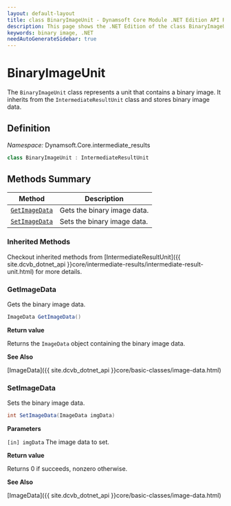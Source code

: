 ```yaml
---
layout: default-layout
title: class BinaryImageUnit - Dynamsoft Core Module .NET Edition API Reference
description: This page shows the .NET Edition of the class BinaryImageUnit in Dynamsoft Core Module.
keywords: binary image, .NET
needAutoGenerateSidebar: true
---
```


# BinaryImageUnit

The `BinaryImageUnit` class represents a unit that contains a binary image. It inherits from the `IntermediateResultUnit` class and stores binary image data.

## Definition

*Namespace:* Dynamsoft.Core.intermediate_results


```csharp
class BinaryImageUnit : IntermediateResultUnit 
```

## Methods Summary

| Method               | Description |
|----------------------|-------------|
| [`GetImageData`](#getimagedata) | Gets the binary image data. |
| [`SetImageData`](#setimagedata) | Sets the binary image data. |

### Inherited Methods

Checkout inherited methods from [IntermediateResultUnit]({{ site.dcvb_dotnet_api }}core/intermediate-results/intermediate-result-unit.html) for more details.

### GetImageData

Gets the binary image data.

```csharp
ImageData GetImageData()
```

**Return value**

Returns the `ImageData` object containing the binary image data.

**See Also**

[ImageData]({{ site.dcvb_dotnet_api }}core/basic-classes/image-data.html)

### SetImageData

Sets the binary image data.

```csharp
int SetImageData(ImageData imgData)
```

**Parameters**

`[in] imgData` The image data to set.

**Return value**

Returns 0 if succeeds, nonzero otherwise.

**See Also**

[ImageData]({{ site.dcvb_dotnet_api }}core/basic-classes/image-data.html)
